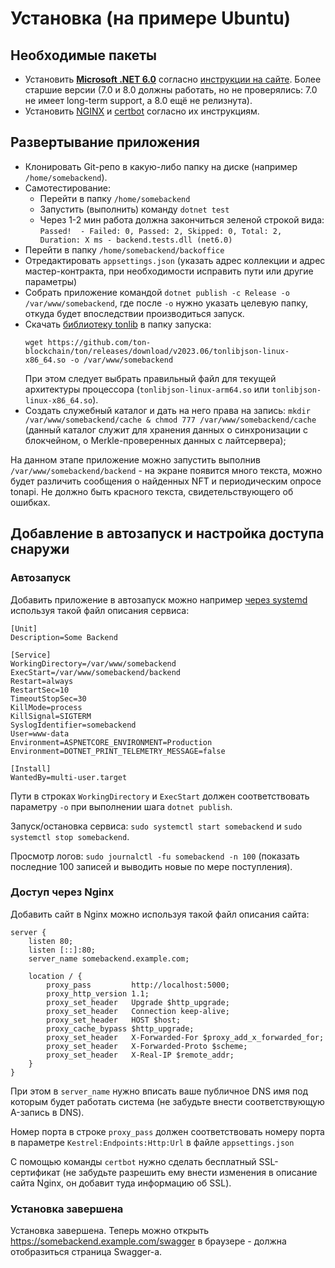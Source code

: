 Установка (на примере Ubuntu)
=============================


Необходимые пакеты
----------------------------

* Установить [**Microsoft .NET 6.0**](https://dotnet.microsoft.com/en-us/download/dotnet/6.0) согласно [инструкции на сайте](https://learn.microsoft.com/ru-ru/dotnet/core/install/linux-ubuntu). Более старшие версии (7.0 и 8.0 должны работать, но не проверялись: 7.0 не имеет long-term support, а 8.0 ещё не релизнута).
* Установить [NGINX](https://nginx.org/) и [certbot](https://www.nginx.com/blog/using-free-ssltls-certificates-from-lets-encrypt-with-nginx/) согласно их инструкциям.


Развертывание приложения
-------------------------------------------

* Клонировать Git-репо в какую-либо папку на диске (например `/home/somebackend`).
* Самотестирование:
    * Перейти в папку `/home/somebackend`
    * Запустить (выполнить) команду `dotnet test`
    * Через 1-2 мин работа должна закончиться зеленой строкой вида: `Passed!  - Failed: 0, Passed: 2, Skipped: 0, Total: 2, Duration: Х ms - backend.tests.dll (net6.0)`
* Перейти в папку `/home/somebackend/backoffice`
* Отредактировать `appsettings.json` (указать адрес коллекции и адрес мастер-контракта, при необходимости исправить пути или другие параметры)
* Собрать приложение командой `dotnet publish -c Release -o /var/www/somebackend`, где после `-o` нужно указать целевую папку, откуда будет впоследствии производиться запуск.
* Скачать [библиотеку tonlib](https://github.com/ton-blockchain/ton/releases) в папку запуска:
    ```
    wget https://github.com/ton-blockchain/ton/releases/download/v2023.06/tonlibjson-linux-x86_64.so -o /var/www/somebackend
    ```
    При этом следует выбрать правильный файл для текущей архитектуры процессора (`tonlibjson-linux-arm64.so` или `tonlibjson-linux-x86_64.so`).
* Создать служебный каталог и дать на него права на запись: `mkdir /var/www/somebackend/cache & chmod 777 /var/www/somebackend/cache` (данный каталог служит для хранения данных о синхронизации с блокчейном, о Merkle-проверенных данных с лайтсервера);

На данном этапе приложение можно запустить выполнив `/var/www/somebackend/backend` - на экране появится много текста, можно будет различить сообщения о найденных NFT и периодическим опросе tonapi. Не должно быть красного текста, свидетельствующего об ошибках.


Добавление в автозапуск и настройка доступа снаружи
---------------------------------------------------

### Автозапуск

Добавить приложение в автозапуск можно например [через systemd](https://learn.microsoft.com/ru-ru/troubleshoot/developer/webapps/aspnetcore/practice-troubleshoot-linux/2-3-configure-aspnet-core-application-start-automatically) используя такой файл описания сервиса:
```
[Unit]
Description=Some Backend

[Service]
WorkingDirectory=/var/www/somebackend
ExecStart=/var/www/somebackend/backend
Restart=always
RestartSec=10
TimeoutStopSec=30
KillMode=process
KillSignal=SIGTERM
SyslogIdentifier=somebackend
User=www-data
Environment=ASPNETCORE_ENVIRONMENT=Production
Environment=DOTNET_PRINT_TELEMETRY_MESSAGE=false

[Install]
WantedBy=multi-user.target
```

Пути в строках `WorkingDirectory` и `ExecStart` должен соответствовать параметру `-o` при выполнении шага `dotnet publish`.

Запуск/остановка сервиса: `sudo systemctl start somebackend` и `sudo systemctl stop somebackend`.

Просмотр логов: `sudo journalctl -fu somebackend -n 100` (показать последние 100 записей и выводить новые по мере поступления).


### Доступ через Nginx

Добавить сайт в Nginx можно используя такой файл описания сайта:
```
server {
    listen 80;
    listen [::]:80;
    server_name somebackend.example.com;

    location / {
        proxy_pass         http://localhost:5000;
        proxy_http_version 1.1;
        proxy_set_header   Upgrade $http_upgrade;
        proxy_set_header   Connection keep-alive;
        proxy_set_header   HOST $host;
        proxy_cache_bypass $http_upgrade;
        proxy_set_header   X-Forwarded-For $proxy_add_x_forwarded_for;
        proxy_set_header   X-Forwarded-Proto $scheme;
        proxy_set_header   X-Real-IP $remote_addr;
    }
}
```

При этом в `server_name` нужно вписать ваше публичное DNS имя под которым будет работать система (не забудьте внести соответствующую A-запись в DNS).

Номер порта в строке `proxy_pass` должен соответствовать номеру порта в параметре `Kestrel:Endpoints:Http:Url` в файле `appsettings.json`

С помощью команды `certbot` нужно сделать бесплатный SSL-сертификат (не забудьте разрешить ему внести изменения в описание сайта Nginx, он добавит туда информацию об SSL).


### Установка завершена

Установка завершена. Теперь можно открыть https://somebackend.example.com/swagger в браузере - должна отобразиться страница Swagger-а.